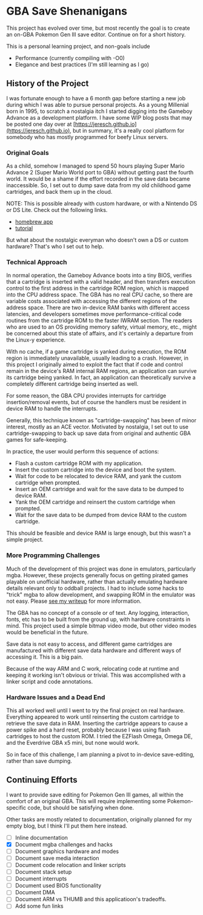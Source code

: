 # GBA Save Shenanigans

This project has evolved over time, but most recently the goal is to create an on-GBA Pokemon Gen III save editor.
Continue on for a short history.

This is a personal learning project, and non-goals include

- Performance (currently compiling with -O0)
- Elegance and best practices (I'm still learning as I go)

## History of the Project

I was fortunate enough to have a 6 month gap before starting a new job during which I was able to pursue personal projects.
As a young Millenial born in 1995, to scratch a nostalgia itch I started digging into the Gameboy Advance as a development platform.
I have some WIP blog posts that may be posted one day over at [https://jeresch.github.io](https://jeresch.github.io), but in summary, it's a really cool platform for somebody who has mostly programmed for beefy Linux servers.

### Original Goals

As a child, somehow I managed to spend 50 hours playing Super Mario Advance 2 (Super Mario World port to GBA) without getting past the fourth world.
It would be a shame if the effort recorded in the save data became inaccessible.
So, I set out to dump save data from my old childhood game cartridges, and back them up in the cloud.

NOTE: This is possible already with custom hardware, or with a Nintendo DS or DS Lite.  Check out the following links.

- [homebrew app](https://digiex.net/threads/gba-backup-tool-backup-gba-saves-dump-a-gameboy-advanced-rom-using-a-nintendo-ds.9921/)
- [tutorial](https://projectpokemon.org/home/forums/topic/41730-managing-gba-saves-using-gba-backup-tool/)

But what about the nostalgic everyman who doesn't own a DS or custom hardware?
That's who I set out to help.

### Technical Approach

In normal operation, the Gameboy Advance boots into a tiny BIOS, verifies that a cartridge is inserted with a valid header, and then transfers execution control to the first address in the cartridge ROM region, which is mapped into the CPU address space.
The GBA has no real CPU cache, so there are variable costs associated with accessing the different regions of the address space.
There are two in-device RAM banks with different access latencies, and developers sometimes move performance-critical code routines from the cartridge ROM to the faster IWRAM section.
The readers who are used to an OS providing memory safety, virtual memory, etc., might be concerned about this state of affairs, and it's certainly a departure from the Linux-y experience.

With no cache, if a game cartridge is yanked during execution, the ROM region is immediately unavailable, usually leading to a crash.
However, in this project I originally aimed to exploit the fact that if code and control remain in the device's RAM internal RAM regions, an application can survive its cartridge being yanked.
In fact, an application can theoretically survive a completely different cartridge being inserted as well.

For some reason, the GBA CPU provides interrupts for cartridge insertion/removal events, but of course the handlers must be resident in device RAM to handle the interrupts.

Generally, this technique known as "cartridge-swapping" has been of minor interest, mostly as an ACE vector.
Motivated by nostalgia, I set out to use cartridge-swapping to back up save data from original and authentic GBA games for safe-keeping.

In practice, the user would perform this sequence of actions:

- Flash a custom cartridge ROM with my application.
- Insert the custom cartridge into the device and boot the system.
- Wait for code to be relocated to device RAM, and yank the custom cartridge when prompted.
- Insert an OEM cartridge and wait for the save data to be dumped to device RAM.
- Yank the OEM cartridge and reinsert the custom cartridge when prompted.
- Wait for the save data to be dumped from device RAM to the custom cartridge.

This should be feasible and device RAM is large enough, but this wasn't a simple project.

### More Programming Challenges

Much of the development of this project was done in emulators, particularly mgba.
However, these projects generally focus on getting pirated games playable on unofficial hardware, rather than actually emulating hardware details relevant only to oddball projects.
I had to include some hacks to "trick" mgba to allow development, and swapping ROM in the emulator was not easy.
Please [see my writeup](/writeups/mgba-hacks.md) for more information.

The GBA has no concept of a console or of text.
Any logging, interaction, fonts, etc has to be built from the ground up, with hardware constraints in mind.
This project used a simple bitmap video mode, but other video modes would be beneficial in the future.

Save data is not easy to access, and different game cartridges are manufactured with different save data hardware and different ways of accessing it.
This is a big pain.

Because of the way ARM and C work, relocating code at runtime and keeping it working isn't obvious or trivial.
This was accomplished with a linker script and code annotations.

### Hardware Issues and a Dead End

This all worked well until I went to try the final project on real hardware.
Everything appeared to work until reinserting the custom cartridge to retrieve the save data in RAM.
Inserting the cartridge appears to cause a power spike and a hard reset, probably because I was using flash cartridges to host the custom ROM.
I tried the EZFlash Omega, Omega DE, and the Everdrive GBA x5 mini, but none would work.

So in face of this challenge, I am planning a pivot to in-device save-editing, rather than save dumping.

## Continuing Efforts

I want to provide save editing for Pokemon Gen III games, all within the comfort of an original GBA.
This will require implementing some Pokemon-specific code, but should be satisfying when done.

Other tasks are mostly related to documentation, originally planned for my empty blog, but I think I'll put them here instead.

- [ ] Inline documentation
- [x] Document mgba challenges and hacks
- [ ] Document graphics hardware and modes
- [ ] Document save media interaction
- [ ] Document code relocation and linker scripts
- [ ] Document stack setup
- [ ] Document interrupts
- [ ] Document used BIOS functionality
- [ ] Document DMA
- [ ] Document ARM vs THUMB and this applicatioon's tradeoffs.
- [ ] Add some fun links
